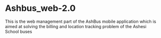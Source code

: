 # Ashbus_web-2.0
This is the web management part of the AshBus mobile application which is aimed at solving the billing and location tracking problem of the Ashesi School buses
